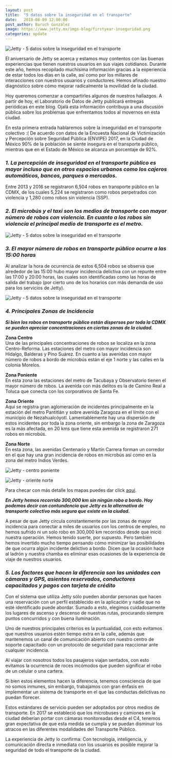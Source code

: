 ```yaml
---
layout: post
title:  "5 datos sobre la inseguridad en el transporte"
date:   2018-08-09 12:00:00
post_author: Baruch González
image: https://www.jetty.mx/imgs-blog/firstyear-inseguridad.png
categories: update
---
```


![Jetty - 5 datos sobre la inseguridad en el transporte]({{site.baseurl}}/imgs-blog/firstyear-inseguridad.png)

El aniversario de Jetty se acerca y estamos muy contentos con las buenas experiencias que tienen nuestros usuarios en sus viajes cotidianos. Durante este año, hemos recopilado muchísima información gracias a la experiencia de estar todos los días en la calle, así como por los millares de interacciones con nuestros usuarios y conductores. Hemos afinado nuestro diagnóstico sobre cómo mejorar radicalmente la movilidad de la ciudad.

Hoy queremos comenzar a compartirles algunos de nuestros hallazgos. A partir de hoy, el Laboratorio de Datos de Jetty publicará entregas periódicas en este blog. Ojalá esta información contribuya a una discusión pública sobre los problemas que enfrentamos todos al movernos en esta ciudad.

En esta primera entrada hablaremos sobre la inseguridad en el transporte colectivo :(
De acuerdo con datos de la Encuesta Nacional de Victimización y Percepción sobre Seguridad Pública (ENVIPE) 2017, en la Ciudad de México 90% de la población se siente insegura en el transporte público, mientras que en el Estado de México se alcanza un porcentaje de 92%.


<h3>
  <b><i>1. La percepción de inseguridad en el transporte público es mayor incluso que en otros espacios urbanos como los cajeros automáticos, bancos, parques o mercados.</i></b>
</h3>


Entre 2013 y 2016 se registraron 6,504 robos en transporte público en la CDMX, de los cuales 5,224 se registraron como robos perpetrados con violencia y 1,280 como robos sin violencia (SSP).


<h3>
  <b><i>2. El microbús y el taxi son los medios de transporte con mayor número de robos con violencia. En cuanto a los robos sin violencia el principal medio de transporte es el metro. </i></b>
</h3>


![Jetty - 5 datos sobre la inseguridad en el transporte]({{site.baseurl}}/imgs-blog/robos-tipo.png)

<h3>
  <b><i>3. El mayor número de robos en transporte público ocurre a las 15:00 horas</i></b>
</h3>

Al analizar la hora de ocurrencia de estos 6,504 robos se observa que alrededor de las 15:00 hubo mayor incidencia delictiva con un repunte entre las 17:00 y 20:00 horas, las cuales son identificadas como las horas de salida del trabajo (por cierto uno de los horarios con más demanda de uso para los servicios de Jetty).

![Jetty - 5 datos sobre la inseguridad en el transporte]({{site.baseurl}}/imgs-blog/robos-hora.png)

<h3>
  <b><i>4. Principales Zonas de Incidencia</i></b>
</h3>

<div class="text-center">
  <p>
    <b><i>Si bien los robos en transporte público están dispersos por toda la CDMX se pueden apreciar concentraciones en ciertas zonas de la ciudad. </i></b>
  </p>
</div>

<b>Zona Centro</b><br>
Una de las principales concentraciones de robos se localiza en la zona Centro-Reforma. Las estaciones del metro con mayor incidencia son Hidalgo, Balderas y Pino Suárez. En cuanto a las avenidas con mayor número de robos a bordo de microbús están el eje 1 norte y las calles en la colonia Morelos.

<b>Zona Poniente</b><br>
En esta zona las estaciones del metro de Tacubaya y Observatorio tienen el mayor número de robos. La avenida con más delitos es la de Camino Real a Toluca que conecta con los corporativos de Santa Fe.

<b>Zona Oriente</b><br>
Aquí se registra gran aglomeración de incidentes principalmente en la estación del metro Pantitlán y sobre avenida Zaragoza en el límite con el municipio de Nezahualcóyotl. Lamentablemente hay una dispersión de estos incidentes por toda la zona oriente, sin embargo la zona de Zaragoza es la más afectada, en 20 kms que tiene esta avenida se registraron 271 robos en microbús.

<b>Zona Norte</b><br>
En esta zona, las avenidas Centenario y Martín Carrera forman un corredor en el que hay una gran incidencia de robos en microbús así como en la zona del metro Indios Verdes.

![Jetty - centro poniente]({{site.baseurl}}/imgs-blog/zonas-centro-poniente.png)

![Jetty - oriente norte]({{site.baseurl}}/imgs-blog/zonas-oriente-norte.png)

Para checar con más detalle los mapas puedes dar click [aquí][commuter].

<div class="text-center">
  <p>
    <b><i>En Jetty hemos recorrido  300,000 km  sin ningún robo a bordo. Hoy podemos decir con contundencia que Jetty es la alternativa de transporte colectivo más segura que existe en la ciudad.</i></b>
  </p>
</div>

A pesar de que Jetty circula constantemente por las zonas de mayor incidencia para conectar a miles de usuarios con los centros de empleo, no hemos sufrido ni un solo robo en 300,000 km recorridos desde que inició nuestra operación. Hemos tenido suerte, por supuesto. Pero también hemos invertido mucho tiempo pensando cómo minimizar las posibilidades de que ocurra algún incidente delictivo a bordo. Dicen que la ocasión hace al ladrón y nuestra chamba es eliminar esas ocasiones de la experiencia de viaje de nuestros usuarios.

<h3>
  <b><i>5. Los factores que hacen la diferencia son las unidades con cámaras y GPS, asientos reservados, conductores capacitados y pagos con tarjeta de crédito</i></b>
</h3>

Con el sistema que utiliza Jetty sólo pueden abordar personas que hacen una reservación con un perfil establecido en la aplicación y nadie que no esté identificado puede abordar. Sumado a esto, elegimos cuidadosamente los lugares de ascenso y descenso de nuestras rutas, procurando siempre puntos concurridos y con buena iluminación.

Uno de nuestros principales criterios es la puntualidad, con esto evitamos que nuestros usuarios estén tiempo extra en la calle, además que mantenemos un canal de comunicación abierto con nuestro centro de soporte capacitado con un protocolo de seguridad para reaccionar ante cualquier incidencia.

Al viajar con nosotros todos los pasajeros viajan sentados, con esto evitamos la ocurrencia de roces incómodos que pueden significar el robo de un celular o una cartera.

Si bien estos elementos hacen la diferencia, tenemos consciencia de que no somos inmunes, sin embargo, trabajamos con gran énfasis en implementar un sistema de transporte en el que las conductas delictivas no puedan florecer.

Estos estándares de  servicio pueden ser adoptados por otros medios de transporte. En 2017 se estableció que los microbuses y camiones en la ciudad deberían portar con cámaras monitoreadas desde el C4, tenemos gran expectativa de que esta medida se cumpla y se puedan disminuir los atracos en las diferentes modalidades del Transporte Público.

La experiencia de Jetty lo confirma: Con tecnología, inteligencia, y comunicación directa e inmediata con los usuarios es posible mejorar la seguridad de todo el transporte de la ciudad.

[commuter]:https://commuter.carto.com/builder/5a355563-f166-4ef0-bf2e-e4a476f1d7fb/embed